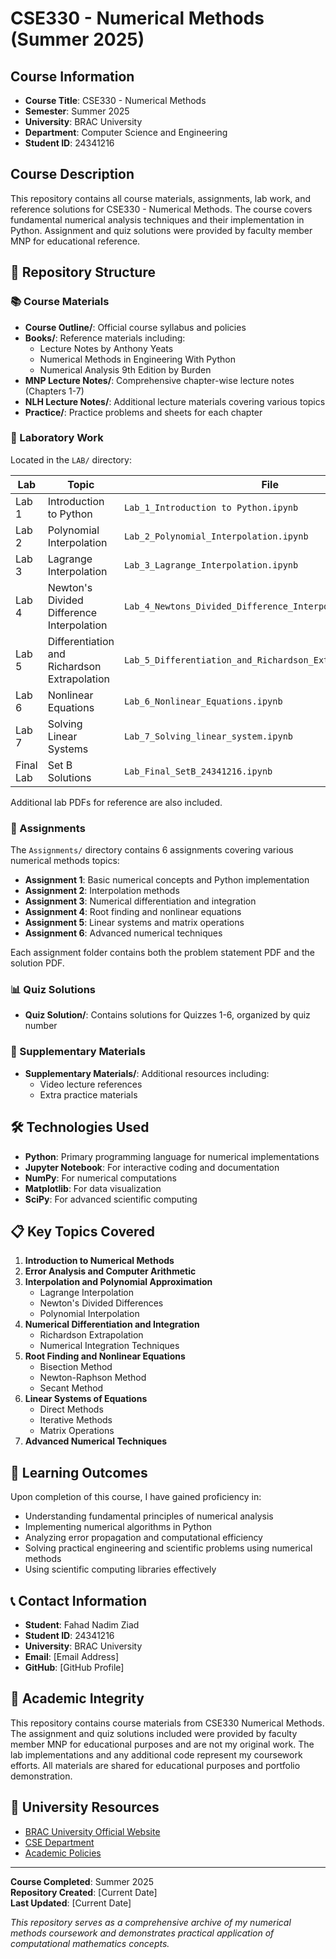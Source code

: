 # CSE330 - Numerical Methods (Summer 2025)

## Course Information

- **Course Title**: CSE330 - Numerical Methods
- **Semester**: Summer 2025
- **University**: BRAC University
- **Department**: Computer Science and Engineering
- **Student ID**: 24341216

## Course Description

This repository contains all course materials, assignments, lab work, and reference solutions for CSE330 - Numerical Methods. The course covers fundamental numerical analysis techniques and their implementation in Python. Assignment and quiz solutions were provided by faculty member MNP for educational reference.

## 📁 Repository Structure

### 📚 Course Materials

- **Course Outline/**: Official course syllabus and policies
- **Books/**: Reference materials including:
  - Lecture Notes by Anthony Yeats
  - Numerical Methods in Engineering With Python
  - Numerical Analysis 9th Edition by Burden
- **MNP Lecture Notes/**: Comprehensive chapter-wise lecture notes (Chapters 1-7)
- **NLH Lecture Notes/**: Additional lecture materials covering various topics
- **Practice/**: Practice problems and sheets for each chapter

### 🧪 Laboratory Work

Located in the `LAB/` directory:

| Lab       | Topic                                        | File                                                        |
| --------- | -------------------------------------------- | ----------------------------------------------------------- |
| Lab 1     | Introduction to Python                       | `Lab_1_Introduction to Python.ipynb`                        |
| Lab 2     | Polynomial Interpolation                     | `Lab_2_Polynomial_Interpolation.ipynb`                      |
| Lab 3     | Lagrange Interpolation                       | `Lab_3_Lagrange_Interpolation.ipynb`                        |
| Lab 4     | Newton's Divided Difference Interpolation    | `Lab_4_Newtons_Divided_Difference_Interpolation.ipynb`      |
| Lab 5     | Differentiation and Richardson Extrapolation | `Lab_5_Differentiation_and_Richardson_Extrapolation_.ipynb` |
| Lab 6     | Nonlinear Equations                          | `Lab_6_Nonlinear_Equations.ipynb`                           |
| Lab 7     | Solving Linear Systems                       | `Lab_7_Solving_linear_system.ipynb`                         |
| Final Lab | Set B Solutions                              | `Lab_Final_SetB_24341216.ipynb`                             |

Additional lab PDFs for reference are also included.

### 📝 Assignments

The `Assignments/` directory contains 6 assignments covering various numerical methods topics:

- **Assignment 1**: Basic numerical concepts and Python implementation
- **Assignment 2**: Interpolation methods
- **Assignment 3**: Numerical differentiation and integration
- **Assignment 4**: Root finding and nonlinear equations
- **Assignment 5**: Linear systems and matrix operations
- **Assignment 6**: Advanced numerical techniques

Each assignment folder contains both the problem statement PDF and the solution PDF.

### 📊 Quiz Solutions

- **Quiz Solution/**: Contains solutions for Quizzes 1-6, organized by quiz number

### 📖 Supplementary Materials

- **Supplementary Materials/**: Additional resources including:
  - Video lecture references
  - Extra practice materials

## 🛠️ Technologies Used

- **Python**: Primary programming language for numerical implementations
- **Jupyter Notebook**: For interactive coding and documentation
- **NumPy**: For numerical computations
- **Matplotlib**: For data visualization
- **SciPy**: For advanced scientific computing

## 📋 Key Topics Covered

1. **Introduction to Numerical Methods**
2. **Error Analysis and Computer Arithmetic**
3. **Interpolation and Polynomial Approximation**
   - Lagrange Interpolation
   - Newton's Divided Differences
   - Polynomial Interpolation
4. **Numerical Differentiation and Integration**
   - Richardson Extrapolation
   - Numerical Integration Techniques
5. **Root Finding and Nonlinear Equations**
   - Bisection Method
   - Newton-Raphson Method
   - Secant Method
6. **Linear Systems of Equations**
   - Direct Methods
   - Iterative Methods
   - Matrix Operations
7. **Advanced Numerical Techniques**

## 🎯 Learning Outcomes

Upon completion of this course, I have gained proficiency in:

- Understanding fundamental principles of numerical analysis
- Implementing numerical algorithms in Python
- Analyzing error propagation and computational efficiency
- Solving practical engineering and scientific problems using numerical methods
- Using scientific computing libraries effectively

## 📞 Contact Information

- **Student**: Fahad Nadim Ziad
- **Student ID**: 24341216
- **University**: BRAC University
- **Email**: [Email Address]
- **GitHub**: [GitHub Profile]

## 📄 Academic Integrity

This repository contains course materials from CSE330 Numerical Methods. The assignment and quiz solutions included were provided by faculty member MNP for educational purposes and are not my original work. The lab implementations and any additional code represent my coursework efforts. All materials are shared for educational purposes and portfolio demonstration.

## 🔗 University Resources

- [BRAC University Official Website](https://www.bracu.ac.bd/)
- [CSE Department](https://www.bracu.ac.bd/academics/departments/computer-science-and-engineering)
- [Academic Policies](https://www.bracu.ac.bd/academics/office-registrar/policies-and-procedures/examinations)

---

**Course Completed**: Summer 2025  
**Repository Created**: [Current Date]  
**Last Updated**: [Current Date]

_This repository serves as a comprehensive archive of my numerical methods coursework and demonstrates practical application of computational mathematics concepts._
